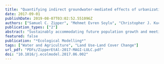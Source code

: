 ```yaml
---
title: "Quantifying indirect groundwater-mediated effects of urbanization on agroecosystem productivity using MODFLOW-AgroIBIS (MAGI), a complete critical zone model"
date: 2017-09-01
publishDate: 2019-08-07T03:02:52.551096Z
authors: ["Samuel C. Zipper", "Mehmet Evren Soylu", "Christopher J. Kucharik", "Steven P. Loheide II"]
publication_types: ["2"]
abstract: "Sustainably accommodating future population growth and meeting global food requirements requires understanding feedbacks between ecosystems and belowground hydrological processes. Here, we introduce MODFLOW-AgroIBIS (MAGI), a new dynamic ecosystem model including groundwater flow, and use MAGI to explore the indirect impacts of land use change (urbanization) on landscape-scale agroecosystem productivity (corn yield). We quantify the degree to which urbanization can indirectly impact yield in surrounding areas by changing the amount of groundwater recharge locally and the water table dynamics at landscape scales. We find that urbanization can cause increases or decreases in yield elsewhere, with changes up to approximately +/− 40% under the conditions simulated due entirely to altered groundwater-land surface interactions. Our results indicate that land use change in upland areas has the largest impact on water table depth over the landscape. However, there is a spatial mismatch between areas with the largest water table response to urbanization elsewhere (upland areas) and locations with the strongest yield response to urbanization elsewhere (midslope areas). This mismatch arises from differences in baseline water table depth prior to urbanization. Yield response to urbanization in lowland areas is relatively localized despite large changes to the vertical water balance due to stabilizing ecohydrological feedbacks between root water uptake and lateral groundwater flow. These results demonstrate that hydrological impacts of land use change can propagate through subsurface flow to indirectly impact surrounding ecosystems, and these subsurface connections should be considered when planning land use at a landscape scale to avoid negative outcomes associated with land use change."
featured: false
publication: "*Ecological Modelling*"
tags: ["Water and Agriculture", "Land Use-Land Cover Change"]
url_pdf: "PDFs/ZipperEtAl-2017-MAGI-LULC.pdf"
doi: "10.1016/j.ecolmodel.2017.06.002"
---
```


